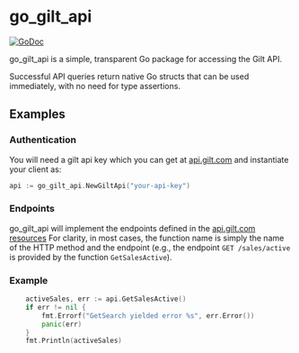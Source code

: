 go_gilt_api
==================

[![GoDoc](https://godoc.org/github.com/infomofo/go_gilt_api?status.png)](https://godoc.org/github.com/infomofo/go_gilt_api)

go_gilt_api is a simple, transparent Go package for accessing the Gilt API. 

Successful API queries return native Go structs that can be used immediately, with no need for type assertions.


Examples
-------------

### Authentication

You will need a gilt api key which you can get at [api.gilt.com](http://api.gilt.com) and instantiate your client as:

````go
api := go_gilt_api.NewGiltApi("your-api-key")
````

### Endpoints
go_gilt_api will implement the endpoints defined in the [api.gilt.com resources](https://dev.gilt.com/documentation/resources.html) For clarity, in most 
cases, the function name is simply the name of the HTTP method and the endpoint 
(e.g., the endpoint `GET /sales/active` is provided by the function `GetSalesActive`).

### Example

````go
	activeSales, err := api.GetSalesActive()
	if err != nil {
		fmt.Errorf("GetSearch yielded error %s", err.Error())
		panic(err)
	}
	fmt.Println(activeSales)
````